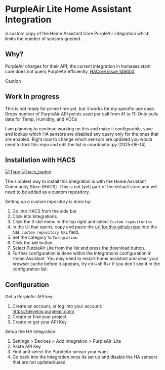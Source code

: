 # PurpleAir Lite Home Assistant Integration

A custom copy of the Home Assistant Core PurpleAir integration which limits the number of sensors queried.

## Why?

PurpleAir charges for their API, the current integration in homeassistant core does not query PurpleAir efficiently.
[HACore issue 146600](https://github.com/home-assistant/core/issues/146600)

> [!CAUTION]
> ## Work In progress
> 
> This is not ready for prime time yet, but it works for my specific use case.
> Drops number of PurpleAir API points used per call from 41 to 11:
> Only pulls data for Temp, Humidity, and VOCs
> 
> I am planning to continue working on this and make it configurable, save and lookup which HA sensors are disabled any query only for the ones that are enabled.
> Right now to change which sensors are updated you would need to fork this repo and edit the list in coordinator.py
> (2025-06-14)
> 

## Installation with HACS

[![Type](https://img.shields.io/badge/Type-Custom_Component-orange.svg)](https://github.com/dlarrick/hass-kumo) [![hacs_badge](https://img.shields.io/badge/HACS-Default-orange.svg)](https://github.com/custom-components/hacs)

The simplest way to install this integration is with the Home Assistant Community Store (HACS). This is not (yet) part of the default store and will need to be added as a custom repository.

Setting up a custom repository is done by:

1. Go into HACS from the side bar.
2. Click into Integrations.
3. Click the 3-dot menu in the top right and select `Custom repositories`
4. In the UI that opens, copy and paste the [url for this github repo](https://github.com/Jasonbluefire/ha-cc-purpleair_lite) into the `Add custom repository URL` field.
5. Set the category to `Integration`.
6. Click the `Add` button.
7. Select PurpleAir Lite from the list and press the download button. 
8. Further configuration is done within the Integrations configuration in Home Assistant. You may need to restart home assistant and clear your browser cache before it appears, try ctrl+shift+r if you don't see it in the configuration list.


## Configuration

Get a PurpleAir API key:

1. Create an account, or log into your account: https://develop.purpleair.com/
2. Create or find your project.
3. Create or get your API Key.

Setup the HA Integration:

1. Settings > Devices > Add Integration > PurpleAir_Lite
2. Paste API Key
3. Find and select the PurpleAir sensor your want
4. Go back into the Integration once its set up and disable the HA sensors that are not updated/used